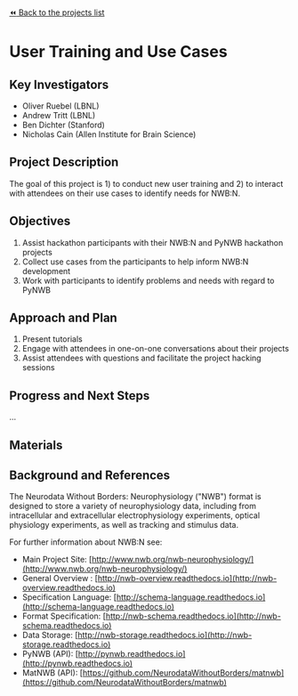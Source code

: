 [:rewind: Back to the projects list](../../README.md#ProjectsList)

# User Training and Use Cases

## Key Investigators

- Oliver Ruebel (LBNL)
- Andrew Tritt (LBNL)
- Ben Dichter (Stanford)
- Nicholas Cain (Allen Institute for Brain Science)

## Project Description

The goal of this project is 1) to conduct new user training and 2) to interact with 
attendees on their use cases to identify needs for NWB:N.

## Objectives

<!-- Briefly describe the objectives of your project. What would you like to achive?-->

1. Assist hackathon participants with their NWB:N and PyNWB hackathon projects
2. Collect use cases from the participants to help inform NWB:N development
3. Work with participants to identify problems and needs with regard to PyNWB

## Approach and Plan

1. Present tutorials
1. Engage with attendees in one-on-one conversations about their projects
1. Assist attendees with questions and facilitate the project hacking sessions

## Progress and Next Steps

...

## Materials



## Background and References

The Neurodata Without Borders: Neurophysiology ("NWB") format is designed to store a 
variety of neurophysiology data, including from intracellular and extracellular 
electrophysiology experiments, optical physiology experiments, as well as tracking 
and stimulus data.

For further information about NWB:N see:

* Main Project Site: [http://www.nwb.org/nwb-neurophysiology/](http://www.nwb.org/nwb-neurophysiology/)
* General Overview : [http://nwb-overview.readthedocs.io](http://nwb-overview.readthedocs.io)
* Specification Language: [http://schema-language.readthedocs.io](http://schema-language.readthedocs.io)
* Format Specification: [http://nwb-schema.readthedocs.io](http://nwb-schema.readthedocs.io)
* Data Storage: [http://nwb-storage.readthedocs.io](http://nwb-storage.readthedocs.io)
* PyNWB (API): [http://pynwb.readthedocs.io](http://pynwb.readthedocs.io)
* MatNWB (API): [https://github.com/NeurodataWithoutBorders/matnwb](https://github.com/NeurodataWithoutBorders/matnwb)

